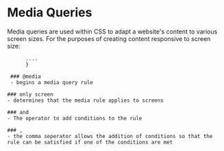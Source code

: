# Media Queries

Media queries are used within CSS to adapt a website's content to various screen sizes. For the purposes of creating content responsive to screen size:

```@media only screen and (max-width: 1200px) and (min-width: 300px), (orientation: portrait) {
      ....
      }

 ### @media
 - begins a media query rule

### only screen
- determines that the media rule applies to screens

### and
- The operator to add conditions to the rule

### ,
- the comma seperator allows the addition of conditions so that the rule can be satisfied if one of the conditions are met

```
